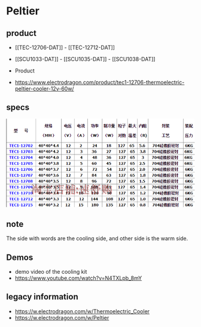 
# Peltier

## product 

- [[TEC-12706-DAT]] - [[TEC-12712-DAT]]

- [[SCU1033-DAT]] - [[SCU1035-DAT]] - [[SCU1038-DAT]]
  
- Product 
- https://www.electrodragon.com/product/tec1-12706-thermoelectric-peltier-cooler-12v-60w/


## specs 

![](50-31-17-06-05-2023.png)


## note 

The side with words are the cooling side, and other side is the warm side.

## Demos 

- demo video of the cooling kit 
- https://www.youtube.com/watch?v=N4TXLpb_8mY


## legacy information
- https://w.electrodragon.com/w/Thermoelectric_Cooler
- https://w.electrodragon.com/w/Peltier